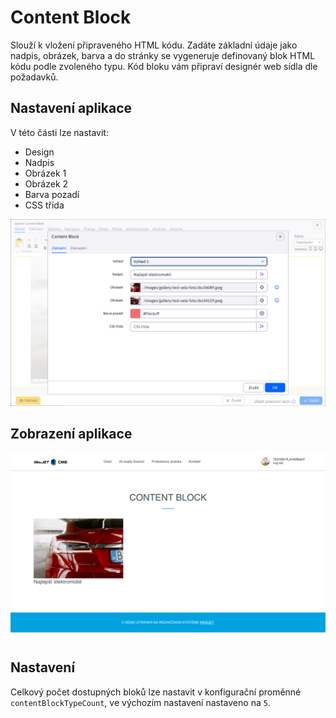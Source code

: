 # Content Block

Slouží k vložení připraveného HTML kódu. Zadáte základní údaje jako nadpis, obrázek, barva a do stránky se vygeneruje definovaný blok HTML kódu podle zvoleného typu. Kód bloku vám připraví designér web sídla dle požadavků.

## Nastavení aplikace

V této části lze nastavit:
- Design
- Nadpis
- Obrázek 1
- Obrázek 2
- Barva pozadí
- CSS třída

![](editor.png)

## Zobrazení aplikace

![](content-block.png)

## Nastavení

Celkový počet dostupných bloků lze nastavit v konfigurační proměnné `contentBlockTypeCount`, ve výchozím nastavení nastaveno na `5`.

